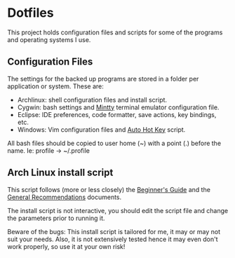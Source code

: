 Dotfiles
========

This project holds configuration files and scripts for some of the programs and operating systems I use.

Configuration Files
-------------------

The settings for the backed up programs are stored in a folder per application or system. These are:

* Archlinux: shell configuration files and install script.
* Cygwin: bash settings and [Mintty](http://code.google.com/p/mintty/) terminal emulator configuration file.
* Eclipse: IDE preferences, code formatter, save actions, key bindings, etc.
* Windows: Vim configuration files and [Auto Hot Key](http://www.autohotkey.com/) script.
 
All bash files should be copied to user home (~) with a point (.) before the name. Ie:
profile -> ~/.profile

Arch Linux install script
-------------------------

This script follows (more or less closely) the [Beginner's Guide](https://wiki.archlinux.org/index.php/Beginners%27_Guide) and the [General Recommendations](https://wiki.archlinux.org/index.php/General_Recommendations) documents.

The install script is not interactive, you should edit the script file and change the parameters prior to running it.

Beware of the bugs: This install script is tailored for me, it may or may not suit your needs. Also, it is not extensively tested hence it may even don't work properly, so use it at your own risk!
```

